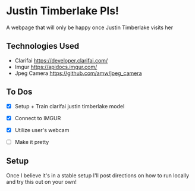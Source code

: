 # Justin Timberlake Pls!

A webpage that will only be happy once Justin Timberlake visits her

Technologies Used
-------
- Clarifai https://developer.clarifai.com/
- Imgur https://apidocs.imgur.com/
- Jpeg Camera https://github.com/amw/jpeg_camera

To Dos
--------
- [x] Setup + Train clarifai justin timberlake model
- [x] Connect to IMGUR
- [x] Utilize user's webcam
- [ ] Make it pretty


Setup
-------
Once I believe it's in a stable setup I'll post directions on how to run locally and try this out on your own!



